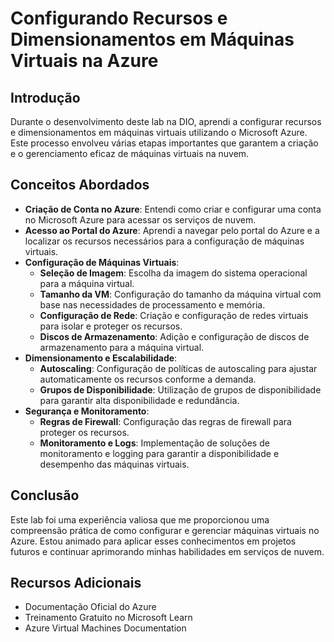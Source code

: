 # Configurando Recursos e Dimensionamentos em Máquinas Virtuais na Azure

## Introdução
Durante o desenvolvimento deste lab na DIO, aprendi a configurar recursos e dimensionamentos em máquinas virtuais utilizando o Microsoft Azure. Este processo envolveu várias etapas importantes que garantem a criação e o gerenciamento eficaz de máquinas virtuais na nuvem.

## Conceitos Abordados
- **Criação de Conta no Azure**: Entendi como criar e configurar uma conta no Microsoft Azure para acessar os serviços de nuvem.
- **Acesso ao Portal do Azure**: Aprendi a navegar pelo portal do Azure e a localizar os recursos necessários para a configuração de máquinas virtuais.
- **Configuração de Máquinas Virtuais**:
  - **Seleção de Imagem**: Escolha da imagem do sistema operacional para a máquina virtual.
  - **Tamanho da VM**: Configuração do tamanho da máquina virtual com base nas necessidades de processamento e memória.
  - **Configuração de Rede**: Criação e configuração de redes virtuais para isolar e proteger os recursos.
  - **Discos de Armazenamento**: Adição e configuração de discos de armazenamento para a máquina virtual.
- **Dimensionamento e Escalabilidade**:
  - **Autoscaling**: Configuração de políticas de autoscaling para ajustar automaticamente os recursos conforme a demanda.
  - **Grupos de Disponibilidade**: Utilização de grupos de disponibilidade para garantir alta disponibilidade e redundância.
- **Segurança e Monitoramento**:
  - **Regras de Firewall**: Configuração das regras de firewall para proteger os recursos.
  - **Monitoramento e Logs**: Implementação de soluções de monitoramento e logging para garantir a disponibilidade e desempenho das máquinas virtuais.

## Conclusão
Este lab foi uma experiência valiosa que me proporcionou uma compreensão prática de como configurar e gerenciar máquinas virtuais no Azure. Estou animado para aplicar esses conhecimentos em projetos futuros e continuar aprimorando minhas habilidades em serviços de nuvem.

## Recursos Adicionais
- Documentação Oficial do Azure
- Treinamento Gratuito no Microsoft Learn
- Azure Virtual Machines Documentation
